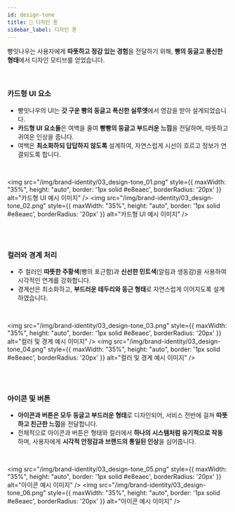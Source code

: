 ```yaml
---
id: design-tone
title: 🎨 디자인 톤
sidebar_label: 디자인 톤
---
```


빵잇나우는 사용자에게 **따뜻하고 정감 있는 경험**을 전달하기 위해, **빵의 둥글고 퐁신한 형태**에서 디자인 모티브를 얻었습니다.

<br/>

### 카드형 UI 요소

- 빵잇나우의 UI는 **갓 구운 빵의 둥글고 폭신한 실루엣**에서 영감을 받아 설계되었습니다.
- **카드형 UI 요소들**은 여백을 줄여 **빵빵의 둥글고 부드러운 느낌**을 전달하며, 따뜻하고 귀여운 인상을 줍니다.
- 여백은 **최소화하되 답답하지 않도록** 설계하여, 자연스럽게 시선이 흐르고 정보가 연결되도록 합니다.

<br/>

<img 
  src="/img/brand-identity/03_design-tone_01.png"
  style={{ maxWidth: "35%", height: "auto", border: '1px solid #e8eaec', borderRadius: '20px' }} 
  alt="카드형 UI 예시 이미지" />
<img 
src="/img/brand-identity/03_design-tone_02.png"
  style={{ maxWidth: "35%", height: "auto", border: '1px solid #e8eaec', borderRadius: '20px' }} 
  alt="카드형 UI 예시 이미지" />

<br/>
<br/>

### 컬러와 경계 처리

- 주 컬러인 **따뜻한 주황색**(빵의 포근함)과 **신선한 민트색**(알림과 생동감)을 사용하여 시각적인 연계를 강화합니다.
- 경계선은 최소화하고, **부드러운 테두리와 둥근 형태**로 자연스럽게 이어지도록 설계하였습니다.

<br/>

<img 
  src="/img/brand-identity/03_design-tone_03.png"
  style={{ maxWidth: "35%", height: "auto", border: '1px solid #e8eaec', borderRadius: '20px' }} 
  alt="컬러 및 경계 예시 이미지" />
<img 
src="/img/brand-identity/03_design-tone_04.png"
  style={{ maxWidth: "35%", height: "auto", border: '1px solid #e8eaec', borderRadius: '20px' }} 
  alt="컬러 및 경계 예시 이미지" />

<br/>
<br/>

### 아이콘 및 버튼

- **아이콘과 버튼은 모두 둥글고 부드러운 형태**로 디자인되어, 서비스 전반에 걸쳐 **따뜻하고 친근한 느낌**을 전달합니다.
- 전체적으로 아이콘과 버튼은 형태와 컬러에서 **하나의 시스템처럼 유기적으로 작동**하며, 사용자에게 **시각적 안정감과 브랜드의 통일된 인상**을 심어줍니다.

<br/>

<img 
  src="/img/brand-identity/03_design-tone_05.png"
  style={{ maxWidth: "35%", height: "auto", border: '1px solid #e8eaec', borderRadius: '20px' }} 
  alt="아이콘 예시 이미지" />
<img 
src="/img/brand-identity/03_design-tone_06.png"
  style={{ maxWidth: "35%", height: "auto", border: '1px solid #e8eaec', borderRadius: '20px' }} 
  alt="아이콘 예시 이미지" />
